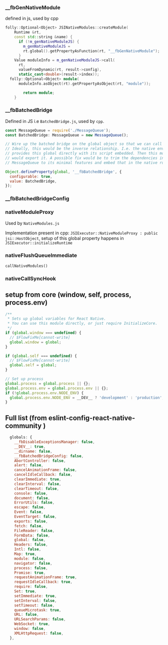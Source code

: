 

### __fbGenNativeModule

defined in js, used by cpp

```cpp
folly::Optional<Object> JSINativeModules::createModule(
    Runtime &rt,
    const std::string &name) {
      if (!m_genNativeModuleJS) {
        m_genNativeModuleJS =
        rt.global().getPropertyAsFunction(rt, "__fbGenNativeModule");
      }
    Value moduleInfo = m_genNativeModuleJS->call(
      rt,
      valueFromDynamic(rt, result->config),
      static_cast<double>(result->index));
  folly::Optional<Object> module(
      moduleInfo.asObject(rt).getPropertyAsObject(rt, "module"));

        return module;
    }
```

### __fbBatchedBridge

Defined in JS i.e `BatchedBridge.js`, used by `cpp`.
```js
const MessageQueue = require('./MessageQueue');
const BatchedBridge: MessageQueue = new MessageQueue();

// Wire up the batched bridge on the global object so that we can call into it.
// Ideally, this would be the inverse relationship. I.e. the native environment
// provides this global directly with its script embedded. Then this module
// would export it. A possible fix would be to trim the dependencies in
// MessageQueue to its minimal features and embed that in the native runtime.

Object.defineProperty(global, '__fbBatchedBridge', {
  configurable: true,
  value: BatchedBridge,
});
``` 

### __fbBatchedBridgeConfig

### nativeModuleProxy

Used by `NativeModules.js`

Implementation present in cpp: `JSIExecutor::NativeModuleProxy : public jsi::HostObject`,
setup of this global property happens in `JSIExecutor::initializeRuntime`

### nativeFlushQueueImmediate

`callNativeModules()`

### nativeCallSyncHook


## setup from core (window, self, process, process.env)

```js
/**
 * Sets up global variables for React Native.
 * You can use this module directly, or just require InitializeCore.
 */
if (global.window === undefined) {
  // $FlowFixMe[cannot-write]
  global.window = global;
}

if (global.self === undefined) {
  // $FlowFixMe[cannot-write]
  global.self = global;
}

// Set up process
global.process = global.process || {};
global.process.env = global.process.env || {};
if (!global.process.env.NODE_ENV) {
  global.process.env.NODE_ENV = __DEV__ ? 'development' : 'production';
}
```

## Full list (from eslint-config-react-native-community )

```js
  globals: {
    __fbDisableExceptionsManager: false,
    __DEV__: true,
    __dirname: false,
    __fbBatchedBridgeConfig: false,
    AbortController: false,
    alert: false,
    cancelAnimationFrame: false,
    cancelIdleCallback: false,
    clearImmediate: true,
    clearInterval: false,
    clearTimeout: false,
    console: false,
    document: false,
    ErrorUtils: false,
    escape: false,
    Event: false,
    EventTarget: false,
    exports: false,
    fetch: false,
    FileReader: false,
    FormData: false,
    global: false,
    Headers: false,
    Intl: false,
    Map: true,
    module: false,
    navigator: false,
    process: false,
    Promise: true,
    requestAnimationFrame: true,
    requestIdleCallback: true,
    require: false,
    Set: true,
    setImmediate: true,
    setInterval: false,
    setTimeout: false,
    queueMicrotask: true,
    URL: false,
    URLSearchParams: false,
    WebSocket: true,
    window: false,
    XMLHttpRequest: false,
  },

```